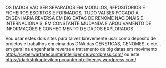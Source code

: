 OS DADOS VÃO SER SEPARADOS EM MODULOS, REPOSITORIOS E FICHEIROS ESCRITOS E FORMADOS, TUDO VAI SER FOCADO A ENGENHARIA REVERSA EM BIG DATAS DE RENOME NACIONAIS E INTERNACIONAIS, EM CONSTANTE MUDANDA E ARQUIVAMENTO DE INFORMAÇÕES E CONHECIMENTO DE DADOS EXPLORADOS

Vou usar estes dois sites para talvez brevemente usar como deposito de projetos e trabalhos em cima dos DNA,das GENETICAS, GENOMES, e etc... em geral na engenharia reversa e tratamento de big datas em movimento https://cyberwarfarecounterintelligence.wordpress.com/ ou este https://darkstrikaptevilcorpcounterintelligency.wordpress.com/
